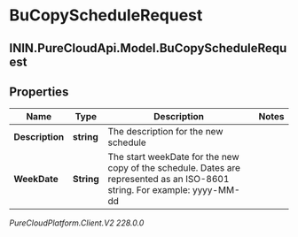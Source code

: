 # BuCopyScheduleRequest

## ININ.PureCloudApi.Model.BuCopyScheduleRequest

## Properties

|Name | Type | Description | Notes|
|------------ | ------------- | ------------- | -------------|
| **Description** | **string** | The description for the new schedule | |
| **WeekDate** | **String** | The start weekDate for the new copy of the schedule. Dates are represented as an ISO-8601 string. For example: yyyy-MM-dd | |



_PureCloudPlatform.Client.V2 228.0.0_
